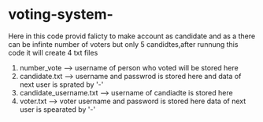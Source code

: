 # voting-system-

Here in this code provid falicty to make account as candidate and as a there can be infinte number of voters but only 5 candidtes,after runnung this code it will create  4 txt files 
1) number_vote --> username of person who voted will be stored here
2) candidate.txt --> username and passwrod is stored here and data of next user is sprated by '-'
3) candidate_username.txt --> username of candiadte is stored here
4) voter.txt --> voter username and password is stored here data of next user is spearated by '-'
